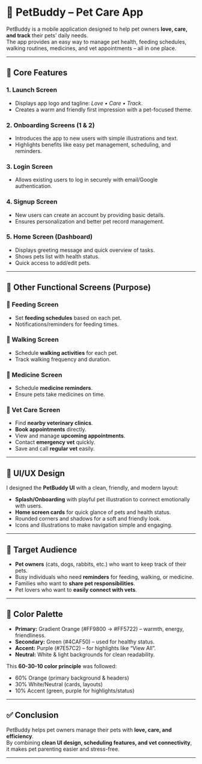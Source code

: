 # 🐾 PetBuddy – Pet Care App

PetBuddy is a mobile application designed to help pet owners **love, care, and track** their pets’ daily needs.  
The app provides an easy way to manage pet health, feeding schedules, walking routines, medicines, and vet appointments – all in one place.  

---

## 🚀 Core Features

### 1. **Launch Screen**
- Displays app logo and tagline: *Love • Care • Track*.  
- Creates a warm and friendly first impression with a pet-focused theme.  

### 2. **Onboarding Screens (1 & 2)**
- Introduces the app to new users with simple illustrations and text.  
- Highlights benefits like easy pet management, scheduling, and reminders.  

### 3. **Login Screen**
- Allows existing users to log in securely with email/Google authentication.  

### 4. **Signup Screen**
- New users can create an account by providing basic details.  
- Ensures personalization and better pet record management.  

### 5. **Home Screen (Dashboard)**
- Displays greeting message and quick overview of tasks.  
- Shows pets list with health status.  
- Quick access to add/edit pets.  

---

## 📱 Other Functional Screens (Purpose)

### 🥣 Feeding Screen
- Set **feeding schedules** based on each pet.  
- Notifications/reminders for feeding times.  

### 🚶 Walking Screen
- Schedule **walking activities** for each pet.  
- Track walking frequency and duration.  

### 💊 Medicine Screen
- Schedule **medicine reminders**.  
- Ensure pets take medicines on time.  

### 🏥 Vet Care Screen
- Find **nearby veterinary clinics**.  
- **Book appointments** directly.  
- View and manage **upcoming appointments**.  
- Contact **emergency vet** quickly.  
- Save and call **regular vet** easily.  

---

## 🎨 UI/UX Design

I designed the **PetBuddy UI** with a clean, friendly, and modern layout:  
- **Splash/Onboarding** with playful pet illustration to connect emotionally with users.  
- **Home screen cards** for quick glance of pets and health status.  
- Rounded corners and shadows for a soft and friendly look.  
- Icons and illustrations to make navigation simple and engaging.  

---

## 🎯 Target Audience

- **Pet owners** (cats, dogs, rabbits, etc.) who want to keep track of their pets.  
- Busy individuals who need **reminders** for feeding, walking, or medicine.  
- Families who want to **share pet responsibilities**.  
- Pet lovers who want to **easily connect with vets**.  

---

## 🎨 Color Palette

- **Primary:** Gradient Orange (#FF9800 → #FF5722) – warmth, energy, friendliness.  
- **Secondary:** Green (#4CAF50) – used for healthy status.  
- **Accent:** Purple (#7E57C2) – for highlights like “View All”.  
- **Neutral:** White & light backgrounds for clean readability.  

This **60-30-10 color principle** was followed:  
- 60% Orange (primary background & headers)  
- 30% White/Neutral (cards, layouts)  
- 10% Accent (green, purple for highlights/status)  

---

## ✅ Conclusion

PetBuddy helps pet owners manage their pets with **love, care, and efficiency**.  
By combining **clean UI design, scheduling features, and vet connectivity**, it makes pet parenting easier and stress-free.  

---
